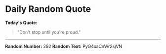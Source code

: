 # Daily Random Quote

**Today's Quote:**
> "Don't stop until you're proud."

---

**Random Number:** 292
**Random Text:** PyG4xaCnWr2sjVN

